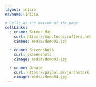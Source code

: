```yaml
---
layout: inicio
navname: Inicio

# Cells at the bottom of the page
cellLinks:
  - cname: Server Map
    curl: https://map.tecnicrafters.net
    cimage: media/demo02.jpg

  - cname: Screenshots
    curl: screenshots
    cimage: media/demo03.jpg

  - cname: Donate
    curl: https://paypal.me/jorshstark
    cimage: media/demo04.jpg
---
```

